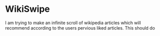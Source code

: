 # WikiSwipe

I am trying to make an infinite scroll of wikipedia articles which will recommend according to the users pervious liked articles.
This should do
